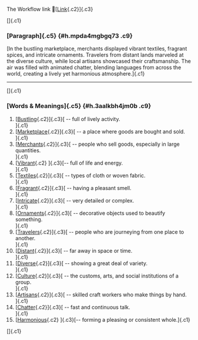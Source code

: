 The Workflow link
👏[[Link](https://www.google.com/url?q=http://www.google.com&sa=D&source=editors&ust=1757834857484503&usg=AOvVaw2Y74F8PHJ32Lw6jQACDWMB){.c2}]{.c3}

[]{.c1}

### [Paragraph]{.c5} {#h.mpda4mgbgq73 .c9}

[In the bustling marketplace, merchants displayed vibrant textiles,
fragrant spices, and intricate ornaments. Travelers from distant lands
marveled at the diverse culture, while local artisans showcased their
craftsmanship. The air was filled with animated chatter, blending
languages from across the world, creating a lively yet harmonious
atmosphere.]{.c1}

------------------------------------------------------------------------

[]{.c1}

### [Words & Meanings]{.c5} {#h.3aalkbh4jm0b .c9}

1.  [[Bustling](https://www.google.com/url?q=http://www.google.com&sa=D&source=editors&ust=1757834857485654&usg=AOvVaw11XgjXIRSrocLi2DcGYK8r){.c2}]{.c3}[ --
    full of lively activity.\
    ]{.c1}
2.  [[Marketplace](https://www.google.com/url?q=http://www.google.com&sa=D&source=editors&ust=1757834857485907&usg=AOvVaw2wZVzEHllN22eKbORoG55e){.c2}]{.c3}[ --
    a place where goods are bought and sold.\
    ]{.c1}
3.  [[Merchants](https://www.google.com/url?q=http://www.google.com&sa=D&source=editors&ust=1757834857486093&usg=AOvVaw3uS8Kv18yNZjWCuIPxgqvO){.c2}]{.c3}[ --
    people who sell goods, especially in large quantities.\
    ]{.c1}
4.  [[Vibrant](https://www.google.com/url?q=http://www.google.com&sa=D&source=editors&ust=1757834857486290&usg=AOvVaw0dzpnU6fSGNyJTznD54aaN){.c2}
    ]{.c3}[-- full of life and energy.\
    ]{.c1}
5.  [[Textiles](https://www.google.com/url?q=http://www.google.com&sa=D&source=editors&ust=1757834857486443&usg=AOvVaw2ctr4UghndCTt5_LWHiTzQ){.c2}]{.c3}[ --
    types of cloth or woven fabric.\
    ]{.c1}
6.  [[Fragrant](https://www.google.com/url?q=http://www.google.com&sa=D&source=editors&ust=1757834857486622&usg=AOvVaw1F81P2cvWqelZiflzAXCep){.c2}]{.c3}[ --
    having a pleasant smell.\
    ]{.c1}
7.  [[Intricate](https://www.google.com/url?q=http://www.google.com&sa=D&source=editors&ust=1757834857486773&usg=AOvVaw3pHjnauN8rtXG27v-BJ4i0){.c2}]{.c3}[ --
    very detailed or complex.\
    ]{.c1}
8.  [[Ornaments](https://www.google.com/url?q=http://www.google.com&sa=D&source=editors&ust=1757834857486924&usg=AOvVaw3AVG7UBjIKHL2XNFmj_yfU){.c2}]{.c3}[ --
    decorative objects used to beautify something.\
    ]{.c1}
9.  [[Travelers](https://www.google.com/url?q=http://www.google.com&sa=D&source=editors&ust=1757834857487106&usg=AOvVaw0PqyKV85NkNHRnowt4CdrD){.c2}]{.c3}[ --
    people who are journeying from one place to another.\
    ]{.c1}
10. [[Distant](https://www.google.com/url?q=http://www.google.com&sa=D&source=editors&ust=1757834857487297&usg=AOvVaw2MpeilrNWSLAyTgPz-xdbb){.c2}]{.c3}[ --
    far away in space or time.\
    ]{.c1}
11. [[Diverse](https://www.google.com/url?q=http://www.google.com&sa=D&source=editors&ust=1757834857487448&usg=AOvVaw2TDbPVSIE7eQsSDJIu35fw){.c2}]{.c3}[ --
    showing a great deal of variety.\
    ]{.c1}
12. [[Culture](https://www.google.com/url?q=http://www.google.com&sa=D&source=editors&ust=1757834857487618&usg=AOvVaw2QK5SCHFvTmhrT-8Zc0Oh5){.c2}]{.c3}[ --
    the customs, arts, and social institutions of a group.\
    ]{.c1}
13. [[Artisans](https://www.google.com/url?q=http://www.google.com&sa=D&source=editors&ust=1757834857487811&usg=AOvVaw0ZYYbxBHkZLZJHhCQWDYvc){.c2}]{.c3}[ --
    skilled craft workers who make things by hand.\
    ]{.c1}
14. [[Chatter](https://www.google.com/url?q=http://www.google.com&sa=D&source=editors&ust=1757834857488011&usg=AOvVaw2TWE1xyOdO8cRjr2fi0N1E){.c2}]{.c3}[ --
    fast and continuous talk.\
    ]{.c1}
15. [[Harmonious](https://www.google.com/url?q=http://www.google.com&sa=D&source=editors&ust=1757834857488171&usg=AOvVaw2tZkAnwSXl6Ea9kWYrNKz5){.c2}
    ]{.c3}[-- forming a pleasing or consistent whole.]{.c1}

[]{.c1}
